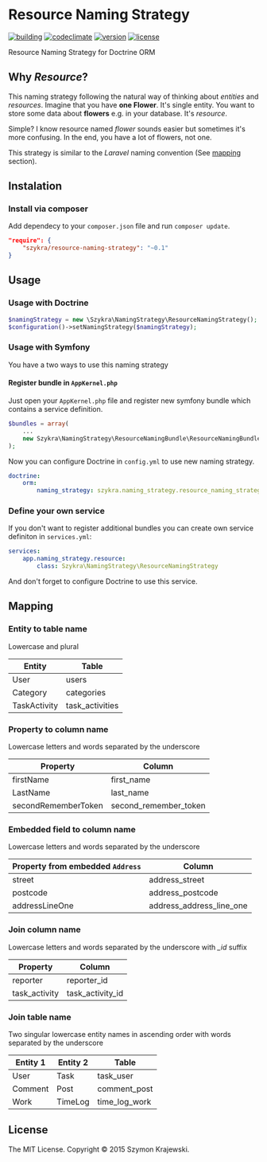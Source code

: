 Resource Naming Strategy
=======================
[![building](https://img.shields.io/travis/skrajewski/resource-naming-strategy.svg)](https://travis-ci.org/skrajewski/resource-naming-strategy)
[![codeclimate](https://img.shields.io/codeclimate/github/skrajewski/resource-naming-strategy.svg)](https://codeclimate.com/github/skrajewski/resource-naming-strategy)
[![version](https://img.shields.io/packagist/v/szykra/resource-naming-strategy.svg)](https://packagist.org/packages/szykra/resource-naming-strategy)
[![license](https://img.shields.io/packagist/l/szykra/resource-naming-strategy.svg)](https://packagist.org/packages/szykra/resource-naming-strategy)

Resource Naming Strategy for Doctrine ORM

## Why _Resource_?
This naming strategy following the natural way of thinking about _entities_ and _resources_. Imagine that you have __one Flower__. It's single entity. You want to store some data about __flowers__ e.g. in your database. It's _resource_.

Simple? I know resource named _flower_ sounds easier but sometimes it's more confusing. In the end, you have a lot of flowers, not one.

This strategy is similar to the _Laravel_ naming convention (See [mapping](#mapping) section).

## Instalation

### Install via composer
Add dependecy to your `composer.json` file and run `composer update`.

```json
"require": {
    "szykra/resource-naming-strategy": "~0.1"
}
```

## Usage

### Usage with Doctrine
```php
$namingStrategy = new \Szykra\NamingStrategy\ResourceNamingStrategy();
$configuration()->setNamingStrategy($namingStrategy);
```

### Usage with Symfony
You have a two ways to use this naming strategy

#### Register bundle in `AppKernel.php`
Just open your `AppKernel.php` file and register new symfony bundle which contains a service definition.

```php
$bundles = array(
    ...
    new Szykra\NamingStrategy\ResourceNamingBundle\ResourceNamingBundle()
);
```

Now you can configure Doctrine in `config.yml` to use new naming strategy.

```yml
doctrine:
    orm:
        naming_strategy: szykra.naming_strategy.resource_naming_strategy
```

### Define your own service
If you don't want to register additional bundles you can create own service definiton in `services.yml`:

```yml
services:
    app.naming_strategy.resource:
        class: Szykra\NamingStrategy\ResourceNamingStrategy
```

And don't forget to configure Doctrine to use this service.

## Mapping
### Entity to table name
Lowercase and plural

| Entity       	| Table           	|
|--------------	|-----------------	|
| User         	| users           	|
| Category     	| categories      	|
| TaskActivity 	| task_activities 	|

### Property to column name
Lowercase letters and words separated by the underscore

| Property            | Column                |
|---------------------|-----------------------|
| firstName           | first_name            |
| LastName            | last_name             |
| secondRememberToken | second_remember_token |


### Embedded field to column name
Lowercase letters and words separated by the underscore

| Property from embedded `Address` | Column                   |
|----------------------------------|--------------------------|
| street                           | address_street           |
| postcode                         | address_postcode         |
| addressLineOne                   | address_address_line_one |

### Join column name
Lowercase letters and words separated by the underscore with *_id* suffix

| Property            | Column                |
|---------------------|-----------------------|
| reporter            | reporter_id           |
| task_activity       | task_activity_id      |

### Join table name
Two singular lowercase entity names in ascending order with words separated by the underscore

| Entity 1 | Entity 2 | Table         |
|----------|----------|---------------|
| User     | Task     | task_user     |
| Comment  | Post     | comment_post  |
| Work     | TimeLog  | time_log_work |

## License
The MIT License. Copyright &copy; 2015 Szymon Krajewski.
